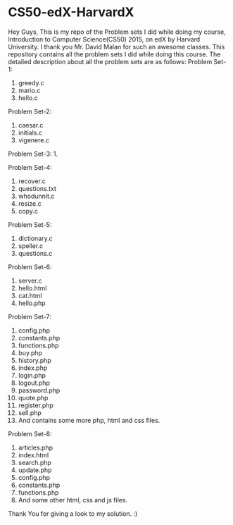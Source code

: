 # CS50-edX-HarvardX
Hey Guys, This is my repo of the Problem sets I did while doing my course, Introduction to Computer Science(CS50) 2015, 
on edX by  Harvard University.
I thank you Mr. David Malan for such an awesome classes.
This repository contains all the problem sets I did while doing this course.
The detailed description about all the problem sets are as follows:
Problem Set-1: 
1. greedy.c
2. mario.c
3. hello.c

Problem Set-2:
1. caesar.c
2. initials.c
3. vigenere.c

Problem Set-3:
1.

Problem Set-4:
1. recover.c
2. questions.txt
3. whodunnit.c
4. resize.c
5. copy.c

Problem Set-5:
1. dictionary.c
2. speller.c
3. questions.c

Problem Set-6:
1. server.c
2. hello.html
3. cat.html
4. hello.php

Problem Set-7:
1. config.php
2. constants.php
3. functions.php
4. buy.php
5. history.php
6. index.php
7. login.php
8. logout.php
9. password.php
10. quote.php
11. register.php
12. sell.php
13. And contains some more php, html and css files.

Problem Set-8:
1. articles.php
2. index.html
3. search.php
4. update.php
5. config.php
6. constants.php
7. functions.php
8. And some other html, css and js files.

Thank You for giving a look to my solution. :)

